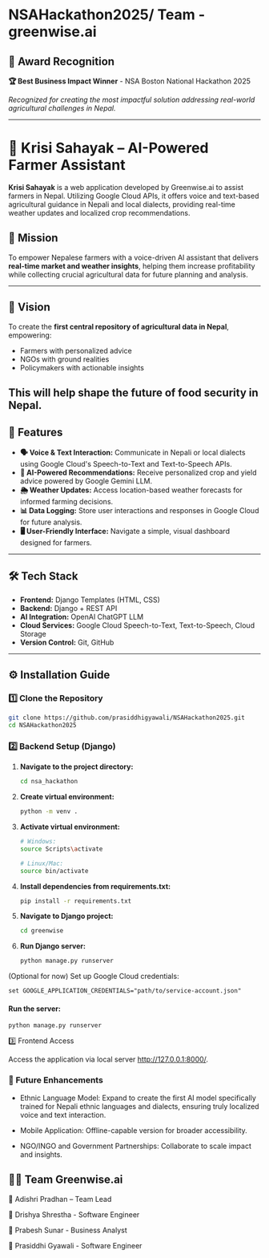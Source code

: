 # NSAHackathon2025/ Team - greenwise.ai 

## 🌟 Award Recognition

**🏆 Best Business Impact Winner** - NSA Boston National Hackathon 2025

*Recognized for creating the most impactful solution addressing real-world agricultural challenges in Nepal.*

---

# 🌱 Krisi Sahayak – AI-Powered Farmer Assistant

**Krisi Sahayak** is a web application developed by Greenwise.ai to assist farmers in Nepal. Utilizing Google Cloud APIs, it offers voice and text-based agricultural guidance in Nepali and local dialects, providing real-time weather updates and localized crop recommendations.


## 🎯 Mission

To empower Nepalese farmers with a voice-driven AI assistant that delivers **real-time market and weather insights**, helping them increase profitability while collecting crucial agricultural data for future planning and analysis.

---

## 🌟 Vision

To create the **first central repository of agricultural data in Nepal**, empowering:  
- Farmers with personalized advice  
- NGOs with ground realities  
- Policymakers with actionable insights  

This will help shape the future of food security in Nepal.
---

## 🚀 Features

- **🗣️ Voice & Text Interaction:** Communicate in Nepali or local dialects using Google Cloud's Speech-to-Text and Text-to-Speech APIs.
- **🤖 AI-Powered Recommendations:** Receive personalized crop and yield advice powered by Google Gemini LLM.
- **🌦️ Weather Updates:** Access location-based weather forecasts for informed farming decisions.
- **📊 Data Logging:** Store user interactions and responses in Google Cloud for future analysis.
- **🖥️ User-Friendly Interface:** Navigate a simple, visual dashboard designed for farmers.

---

## 🛠️ Tech Stack

- **Frontend:** Django Templates (HTML, CSS)
- **Backend:** Django + REST API
- **AI Integration:** OpenAI ChatGPT LLM
- **Cloud Services:** Google Cloud Speech-to-Text, Text-to-Speech, Cloud Storage
- **Version Control:** Git, GitHub

---

## ⚙️ Installation Guide

### 1️⃣ Clone the Repository

```bash
git clone https://github.com/prasiddhigyawali/NSAHackathon2025.git
cd NSAHackathon2025

```
### 2️⃣ Backend Setup (Django)
1. **Navigate to the project directory:**
   ```bash
   cd nsa_hackathon
   ```

2. **Create virtual environment:**
   ```bash
   python -m venv .
   ```

3. **Activate virtual environment:**
   ```bash
   # Windows:
   source Scripts\activate
   
   # Linux/Mac:
   source bin/activate
   ```

4. **Install dependencies from requirements.txt:**
   ```bash
   pip install -r requirements.txt
   ```

5. **Navigate to Django project:**
   ```bash
   cd greenwise
   ```

6. **Run Django server:**
   ```bash
   python manage.py runserver
   ```

(Optional for now) Set up Google Cloud credentials:
```
set GOOGLE_APPLICATION_CREDENTIALS="path/to/service-account.json"
```

#### Run the server:
```
python manage.py runserver
```
3️⃣ Frontend Access

Access the application via local server http://127.0.0.1:8000/. 




### 🔮 Future Enhancements

- Ethnic Language Model: Expand to create the first AI model specifically trained for Nepali ethnic languages and dialects, ensuring truly localized voice and text interaction.

- Mobile Application: Offline-capable version for broader accessibility.

- NGO/INGO and Government Partnerships: Collaborate to scale impact and insights.


## 👨‍🌾 Team Greenwise.ai

🌱 Adishri Pradhan – Team Lead

🌱 Drishya Shrestha - Software Engineer

🌱 Prabesh Sunar - Business Analyst

🌱 Prasiddhi Gyawali - Software Engineer
